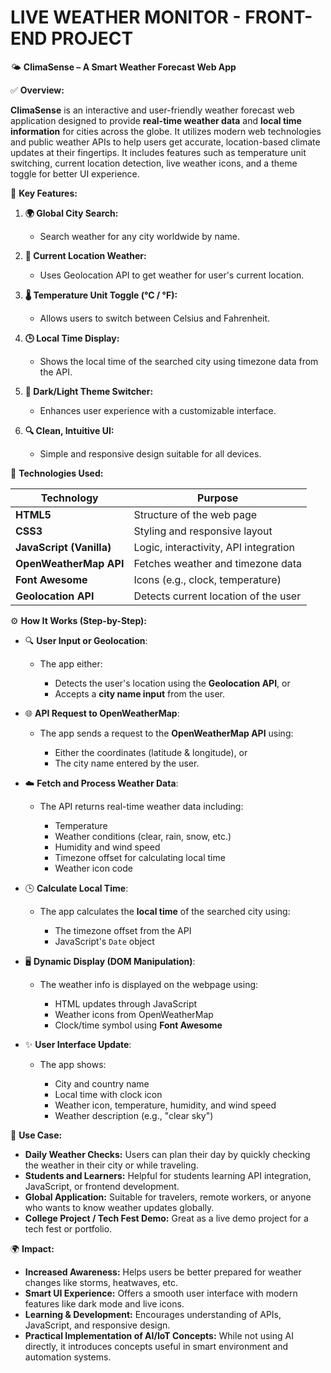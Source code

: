 # LIVE WEATHER MONITOR - FRONT-END PROJECT

🌤️ **ClimaSense – A Smart Weather Forecast Web App**

✅ **Overview:**

**ClimaSense** is an interactive and user-friendly weather forecast web application designed to provide **real-time weather data** and **local time information** for cities across the globe. It utilizes modern web technologies and public weather APIs to help users get accurate, location-based climate updates at their fingertips. It includes features such as temperature unit switching, current location detection, live weather icons, and a theme toggle for better UI experience.


🌟 **Key Features:**

1. **🌍 Global City Search:**

   * Search weather for any city worldwide by name.

2. **📍 Current Location Weather:**

   * Uses Geolocation API to get weather for user's current location.

3. **🌡 Temperature Unit Toggle (°C / °F):**

   * Allows users to switch between Celsius and Fahrenheit.

4. **🕒 Local Time Display:**

   * Shows the local time of the searched city using timezone data from the API.

5. **🎨 Dark/Light Theme Switcher:**

   * Enhances user experience with a customizable interface.

6. **🔍 Clean, Intuitive UI:**

   * Simple and responsive design suitable for all devices.


🧰 **Technologies Used:**

| Technology               | Purpose                               |
| ------------------------ | ------------------------------------- |
| **HTML5**                | Structure of the web page             |
| **CSS3**                 | Styling and responsive layout         |
| **JavaScript (Vanilla)** | Logic, interactivity, API integration |
| **OpenWeatherMap API**   | Fetches weather and timezone data     |
| **Font Awesome**         | Icons (e.g., clock, temperature)      |
| **Geolocation API**      | Detects current location of the user  |




⚙️ **How It Works (Step-by-Step):**

* 🔍 **User Input or Geolocation**:

  * The app either:

    * Detects the user's location using the **Geolocation API**, or
    * Accepts a **city name input** from the user.

* 🌐 **API Request to OpenWeatherMap**:

  * The app sends a request to the **OpenWeatherMap API** using:

    * Either the coordinates (latitude & longitude), or
    * The city name entered by the user.

* ☁️ **Fetch and Process Weather Data**:

  * The API returns real-time weather data including:

    * Temperature
    * Weather conditions (clear, rain, snow, etc.)
    * Humidity and wind speed
    * Timezone offset for calculating local time
    * Weather icon code

* 🕒 **Calculate Local Time**:

  * The app calculates the **local time** of the searched city using:

    * The timezone offset from the API
    * JavaScript's `Date` object

* 🖥️ **Dynamic Display (DOM Manipulation)**:

  * The weather info is displayed on the webpage using:

    * HTML updates through JavaScript
    * Weather icons from OpenWeatherMap
    * Clock/time symbol using **Font Awesome**

* ✨ **User Interface Update**:

  * The app shows:

    * City and country name
    * Local time with clock icon
    * Weather icon, temperature, humidity, and wind speed
    * Weather description (e.g., "clear sky")


💼 **Use Case:**

* **Daily Weather Checks:** Users can plan their day by quickly checking the weather in their city or while traveling.
* **Students and Learners:** Helpful for students learning API integration, JavaScript, or frontend development.
* **Global Application:** Suitable for travelers, remote workers, or anyone who wants to know weather updates globally.
* **College Project / Tech Fest Demo:** Great as a live demo project for a tech fest or portfolio.
  

🌍 **Impact:**

* **Increased Awareness:** Helps users be better prepared for weather changes like storms, heatwaves, etc.
* **Smart UI Experience:** Offers a smooth user interface with modern features like dark mode and live icons.
* **Learning & Development:** Encourages understanding of APIs, JavaScript, and responsive design.
* **Practical Implementation of AI/IoT Concepts:** While not using AI directly, it introduces concepts useful in smart environment and automation systems.
